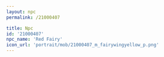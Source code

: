 ```yaml
---
layout: npc
permalink: /21000407

title: Npc
id: '21000407'
npc_name: 'Red Fairy'
icon_url: 'portrait/mob/21000407_m_fairywingyellow_p.png'
---
```

